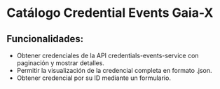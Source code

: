 # Catálogo Credential Events Gaia-X

## Funcionalidades:
- Obtener credenciales de la API credentials-events-service con paginación y mostrar detalles.
- Permitir la visualización de la credencial completa en formato .json.
- Obtener credencial por su ID mediante un formulario.

